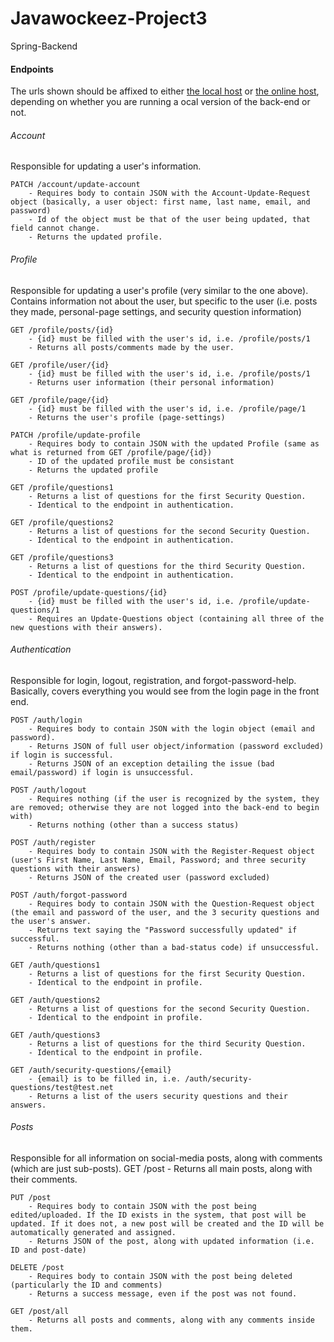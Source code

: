 # Javawockeez-Project3

Spring-Backend

#### Endpoints
The urls shown should be affixed to either [the local host](http://localhost:8080) or [the online host](http://220919javawockeezcapstonebackend-env.eba-gtdtyrfr.us-east-1.elasticbeanstalk.com), depending on whether you are running a ocal version of the back-end or not.


###### Account
Responsible for updating a user's information.

	PATCH /account/update-account
		- Requires body to contain JSON with the Account-Update-Request object (basically, a user object: first name, last name, email, and password)
		- Id of the object must be that of the user being updated, that field cannot change.
		- Returns the updated profile.

###### Profile
Responsible for updating a user's profile (very similar to the one above). Contains information not about the user, but specific to the user (i.e. posts they made, personal-page settings, and security question information)

	GET /profile/posts/{id}
		- {id} must be filled with the user's id, i.e. /profile/posts/1
		- Returns all posts/comments made by the user.

	GET /profile/user/{id}
		- {id} must be filled with the user's id, i.e. /profile/posts/1
		- Returns user information (their personal information)

	GET /profile/page/{id}
		- {id} must be filled with the user's id, i.e. /profile/page/1
		- Returns the user's profile (page-settings)

	PATCH /profile/update-profile
		- Requires body to contain JSON with the updated Profile (same as what is returned from GET /profile/page/{id})
		- ID of the updated profile must be consistant
		- Returns the updated profile

	GET /profile/questions1
		- Returns a list of questions for the first Security Question.
		- Identical to the endpoint in authentication.

	GET /profile/questions2
		- Returns a list of questions for the second Security Question.
		- Identical to the endpoint in authentication.

	GET /profile/questions3
		- Returns a list of questions for the third Security Question.
		- Identical to the endpoint in authentication.

	POST /profile/update-questions/{id}
		- {id} must be filled with the user's id, i.e. /profile/update-questions/1
		- Requires an Update-Questions object (containing all three of the new questions with their answers).
	

###### Authentication
Responsible for login, logout, registration, and forgot-password-help. Basically, covers everything you would see from the login page in the front end.

	POST /auth/login
		- Requires body to contain JSON with the login object (email and password).
		- Returns JSON of full user object/information (password excluded) if login is successful.
		- Returns JSON of an exception detailing the issue (bad email/password) if login is unsuccessful.

	POST /auth/logout
		- Requires nothing (if the user is recognized by the system, they are removed; otherwise they are not logged into the back-end to begin with)
		- Returns nothing (other than a success status)

	POST /auth/register
		- Requires body to contain JSON with the Register-Request object (user's First Name, Last Name, Email, Password; and three security questions with their answers)
		- Returns JSON of the created user (password excluded)

	POST /auth/forgot-password
		- Requires body to contain JSON with the Question-Request object (the email and password of the user, and the 3 security questions and the user's answer.
		- Returns text saying the "Password successfully updated" if successful.
		- Returns nothing (other than a bad-status code) if unsuccessful.

	GET /auth/questions1
		- Returns a list of questions for the first Security Question.
		- Identical to the endpoint in profile.

	GET /auth/questions2
		- Returns a list of questions for the second Security Question.
		- Identical to the endpoint in profile.

	GET /auth/questions3
		- Returns a list of questions for the third Security Question.
		- Identical to the endpoint in profile.

	GET /auth/security-questions/{email}
		- {email} is to be filled in, i.e. /auth/security-questions/test@test.net
		- Returns a list of the users security questions and their answers.

###### Posts
Responsible for all information on social-media posts, along with comments (which are just sub-posts).
	GET /post
		- Returns all main posts, along with their comments.

	PUT /post
		- Requires body to contain JSON with the post being edited/uploaded. If the ID exists in the system, that post will be updated. If it does not, a new post will be created and the ID will be automatically generated and assigned.
		- Returns JSON of the post, along with updated information (i.e. ID and post-date)

	DELETE /post
		- Requires body to contain JSON with the post being deleted (particularly the ID and comments)
		- Returns a success message, even if the post was not found.

	GET /post/all
		- Returns all posts and comments, along with any comments inside them.
